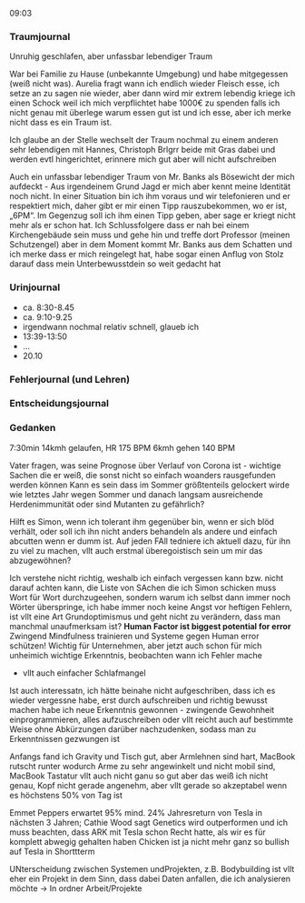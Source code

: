 09:03

### Traumjournal
Unruhig geschlafen, aber unfassbar lebendiger Traum

War bei Familie zu Hause (unbekannte Umgebung) und habe mitgegessen (weiß nicht was). Aurelia fragt wann ich endlich wieder Fleisch esse, ich setze an zu sagen nie wieder, aber dann wird mir extrem lebendig kriege ich einen Schock weil ich mich verpflichtet habe 1000€ zu spenden falls ich nicht genau mit überlege warum essen gut ist und ich esse, aber ich merke nicht dass es ein Traum ist.

Ich glaube an der Stelle wechselt der Traum nochmal zu einem anderen sehr lebendigen mit Hannes, Christoph Brlgrr beide mit Gras dabei und werden evtl hingerichtet, erinnere mich gut aber will nicht aufschreiben

Auch ein unfassbar lebendiger Traum von Mr. Banks als Bösewicht der mich aufdeckt - Aus irgendeinem Grund Jagd er mich aber kennt meine Identität noch nicht. In einer Situation bin ich ihm voraus und wir telefonieren und er respektiert mich, daher gibt er mir einen Tipp rauszubekommen, wo er ist, „6PM“. Im Gegenzug soll ich ihm einen Tipp geben, aber sage er kriegt nicht mehr als er schon hat. Ich Schlussfolgere dass er nah bei einem Kirchengebäude sein muss und gehe hin und treffe dort Professor (meinen Schutzengel) aber in dem Moment kommt Mr. Banks aus dem Schatten und ich merke dass er mich reingelegt hat, habe sogar einen Anflug von Stolz darauf dass mein Unterbewusstdein so weit gedacht hat

### Urinjournal
- ca. 8:30-8.45
- ca. 9:10-9.25
- irgendwann nochmal relativ schnell, glaueb ich
- 13:39-13:50
- ...
- 20.10
### Fehlerjournal (und Lehren)
### Entscheidungsjournal

### Gedanken

7:30min 14kmh gelaufen, HR 175 BPM
6kmh gehen 140 BPM

Vater fragen, was seine Prognose über Verlauf von Corona ist - wichtige Sachen die er weiß, die sonst nicht so einfach woanders rausgefunden werden können
Kann es sein dass im Sommer größtenteils gelockert wirde wie letztes Jahr wegen Sommer und danach langsam ausreichende Herdenimmunität oder sind Mutanten zu gefährlich?

Hilft es Simon, wenn ich tolerant ihm gegenüber bin, wenn er sich blöd verhält, oder soll ich ihn nicht anders behandeln als andere und einfach abcutten wenn er dumm ist.
Auf jeden FAll tedniere ich aktuell dazu, für ihn zu viel zu machen, vllt auch erstmal überegoistisch sein um mir das abzugewöhnen?

Ich verstehe nicht richtig, weshalb ich einfach vergessen kann bzw. nicht darauf achten kann, die Liste von SAchen die ich Simon schicken muss Wort für Wort durchzugeehen, sondern warum ich selbst dann immer noch Wörter überspringe, ich habe immer noch keine Angst vor heftigen Fehlern, ist vllt eine Art Grundoptimismus und geht nicht zu verändern, dass man manchmal unaufmerksam ist?
**Human Factor ist biggest potential for error**
Zwingend Mindfulness trainieren und Systeme gegen Human error schützen!
Wichtig für Unternehmen, aber jetzt auch schon für mich unheimich wichtige Erkenntnis, beobachten wann ich Fehler mache
- vllt auch einfacher Schlafmangel

Ist auch interessatn, ich hätte beinahe nicht aufgeschriben, dass ich es wieder vergessne habe, erst durch aufschreiben und richtig bewusst machen habe ich neue Erkenntnis gewonnen - zwingende Gewohnheit einprogrammieren, alles aufzuschreiben oder vllt reicht auch auf bestimmte Weise ohne Abkürzungen darüber nachzudenken, sodass man zu Erkenntnissen gezwungen ist

Anfangs fand ich Gravity und Tisch gut, aber Armlehnen sind hart, MacBook rutscht runter wodurch Arme zu sehr angewinkelt und nicht mobil sind, MacBook Tastatur vllt auch nicht ganu so gut aber das weiß ich nicht genau, Kopf nicht gerade angenehm, aber vllt gerade so akzeptabel wenn es höchstens 50% von Tag ist

Emmet Peppers erwartet 95% mind. 24% Jahresreturn von Tesla in nächsten 3 Jahren; Cathie Wood sagt Genetics wird outperformen und ich muss beachten, dass ARK mit Tesla schon Recht hatte, als wir es für komplett abwegig gehalten haben
Chicken ist ja nicht mehr ganz so bullish auf Tesla in Shorttterm

UNterscheidung zwischen Systemen undProjekten, z.B. Bodybuilding ist vllt eher ein Projekt in dem Sinn, dass dabei Daten anfallen, die ich analysieren möchte
-> In ordner Arbeit/Projekte